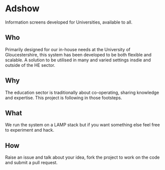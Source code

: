 # Adshow
Information screens developed for Universities, available to all.

## Who
Primarily designed for our in-house needs at the University of Gloucestershire, this system has been developed to be both flexible and scalable.  A solution to be utilised in many and varied settings insdie and outside of the HE sector.

## Why
The education sector is traditionally about co-operating, sharing knowledge and expertise.  This project is following in those footsteps.

## What
We run the system on a LAMP stack but if you want something else feel free to experiment and hack.

## How
Raise an issue and talk about your idea, fork the project to work on the code and submit a pull request.
